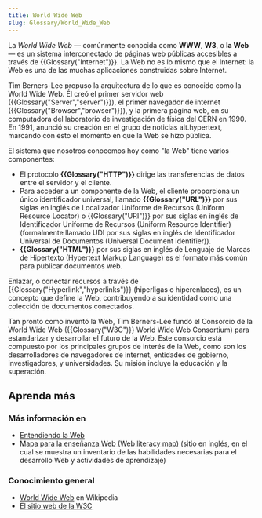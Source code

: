 ```yaml
---
title: World Wide Web
slug: Glossary/World_Wide_Web
---
```


La _World Wide Web_ — comúnmente conocida como **WWW**, **W3**, o **la Web**— es un sistema interconectado de páginas web públicas accesibles a través de {{Glossary("Internet")}}. La Web no es lo mismo que el Internet: la Web es una de las muchas aplicaciones construidas sobre Internet.

Tim Berners-Lee propuso la arquitectura de lo que es conocido como la World Wide Web. Él creó el primer servidor web ({{Glossary("Server","server")}}), el primer navegador de internet ({{Glossary("Browser","browser")}}), y la primera página web, en su computadora del laboratorio de investigación de física del CERN en 1990. En 1991, anunció su creación en el grupo de noticias alt.hypertext, marcando con esto el momento en que la Web se hizo pública.

El sistema que nosotros conocemos hoy como "la Web" tiene varios componentes:

- El protocolo **{{Glossary("HTTP")}}** dirige las transferencias de datos entre el servidor y el cliente.
- Para acceder a un componente de la Web, el cliente proporciona un único identificador universal, llamado **{{Glossary("URL")}}** por sus siglas en inglés de Localizador Uniforme de Recursos (Uniform Resource Locator) o {{Glossary("URI")}} por sus siglas en inglés de Identificador Uniforme de Recursos (Uniform Resource Identifier) (formalmente llamado UDI por sus siglas en inglés de Identificador Universal de Documentos (Universal Document Identifier)).
- **{{Glossary("HTML")}}** por sus siglas en inglés de Lenguaje de Marcas de Hipertexto (Hypertext Markup Language) es el formato más común para publicar documentos web.

Enlazar, o conectar recursos a través de {{Glossary("Hyperlink","hyperlinks")}} (hiperligas o hiperenlaces), es un concepto que define la Web, contribuyendo a su identidad como una colección de documentos conectados.

Tan pronto como inventó la Web, Tim Berners-Lee fundó el Consorcio de la World Wide Web ({{Glossary("W3C")}} World Wide Web Consortium) para estandarizar y desarrollar el futuro de la Web. Este consorcio está compuesto por los principales grupos de interés de la Web, como son los desarrolladores de navegadores de internet, entidades de gobierno, investigadores, y universidades. Su misión incluye la educación y la superación.

## Aprenda más

### Más información en

- [Entendiendo la Web](/es/Learn)
- [Mapa para la enseñanza Web (Web literacy map)](https://learning.mozilla.org/web-literacy) (sitio en inglés, en el cual se muestra un inventario de las habilidades necesarias para el desarrollo Web y actividades de aprendizaje)

### Conocimiento general

- [World Wide Web](https://es.wikipedia.org/wiki/World_Wide_Web) en Wikipedia
- [El sitio web de la W3C](http://w3.org)
